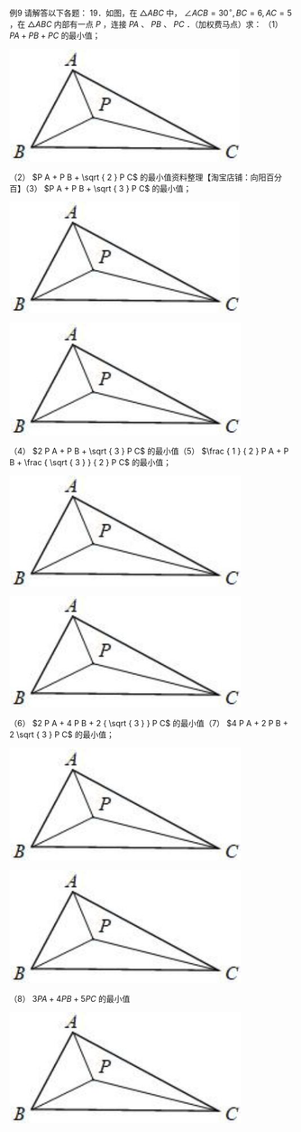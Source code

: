 例9 请解答以下各题： 19．如图，在 $\triangle A B C$ 中， $\angle A C B = 3 0 ^ { \circ } , B C = 6 , A C = 5$ ，在 ${ \triangle A B C }$ 内部有一点 $P$ ，连接 $P A$ 、 $P B$ 、 $P C$ ．（加权费马点）求：
（1） $P A + P B + P C$ 的最小值；

![](<../../qs_image_DB/专题2-2_费马点与加权费马点详细总结（解析版）/76405b0446dfa5c5efae0239240af3abc95d9c756a3393abbc9c89b3fc535c1e.jpg>)

（2） $P A + P B + \sqrt { 2 } P C$ 的最小值资料整理【淘宝店铺：向阳百分百】（3） $P A + P B + \sqrt { 3 } P C$ 的最小值；

![](<../../qs_image_DB/专题2-2_费马点与加权费马点详细总结（解析版）/5c707826ca68be9cfd4d4a385abb2f7cf536eed77f68e245aaf47ac67ef9959b.jpg>)

![](<../../qs_image_DB/专题2-2_费马点与加权费马点详细总结（解析版）/04f7e38154bee96c496df18b2216ebc19ae9c97a4a42886b475ad34fd42ea18b.jpg>)

（4） $2 P A + P B + \sqrt { 3 } P C$ 的最小值（5） $\frac { 1 } { 2 } P A + P B + \frac { \sqrt { 3 } } { 2 } P C$ 的最小值；

![](<../../qs_image_DB/专题2-2_费马点与加权费马点详细总结（解析版）/e42d5ed435095f81f706b040fbcb75587ca6adfa2303d0904a2e9594836fd787.jpg>)

![](<../../qs_image_DB/专题2-2_费马点与加权费马点详细总结（解析版）/44d33990e6aebb6f8c323cdde892570dcdb305517e7ab4c084ef1b3b9bea992d.jpg>)

（6） $2 P A + 4 P B + 2 { \sqrt { 3 } } P C$ 的最小值（7） $4 P A + 2 P B + 2 \sqrt { 3 } P C$ 的最小值；

![](<../../qs_image_DB/专题2-2_费马点与加权费马点详细总结（解析版）/d2ae6dc380bdc3432abe715cfe72fb65fcfbba47f0a965da37eca4e2bf028cb9.jpg>)

![](<../../qs_image_DB/专题2-2_费马点与加权费马点详细总结（解析版）/2c63a0a7a4db6f14e4e3a2b8896b214e87b67121f0b6c9bc9a80dc9510ba4403.jpg>)

（8） $3 P A + 4 P B + 5 P C$ 的最小值

![](<../../qs_image_DB/专题2-2_费马点与加权费马点详细总结（解析版）/7aecbbb41cdc2d00ce0c684d242e31b27b116e9c52746724b6586926fa6f4c75.jpg>)
